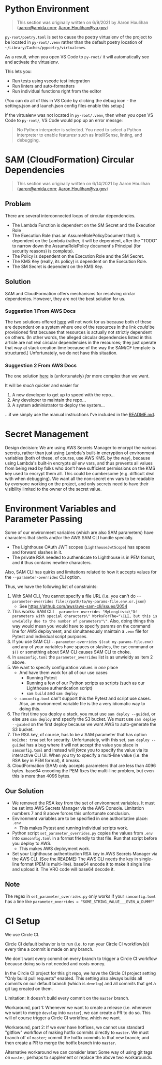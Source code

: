 # Python Environment

> This section was originally written on 6/9/2021 by Aaron Houlihan (aaron@amida.com; Aaron.Houlihan@va.gov)

`py-root/poetry.toml` is set to cause the poetry virtualenv of the project to be located in `py-root/.venv` rather than the default poetry location of `~/Library/Caches/pypoetry/virtualenvs`.

As a result, when you open VS Code to `py-root/` it will automatically see and activate the virtualenv.

This lets you:
- Run tests using vscode test integration
- Run linters and auto-formatters
- Run individual functions right from the editor

(You can do all of this in VS Code by clicking the debug icon - the settings.json and launch.json config files enable this setup.)

If the virtualenv was not located in `py-root/.venv`, then when you open VS Code to `py-root/`, VS Code would pop up an error messge:

> No Python interpreter is selected. You need to select a Python interpreter to enable featuresr such as IntelliSense, linting, and debugging.

# SAM (CloudFormation) Circular Dependencies

> This section was originally written on 6/14/2021 by Aaron Houlihan (aaron@amida.com; Aaron.Houlihan@va.gov)

## Problem

There are several interconnected loops of circular dependencies.

- The Lambda Function is dependent on the SM Secret and the Execution Role
- The Execution Role (has an AssumeRolePolicyDocument that) is dependent on the Lambda (rather, it will be dependent, after the "TODO" to narrow down the AssumeRolePolicy document's Principal (for security reasons) is complete).
- The Policy is dependent on the Execution Role and the SM Secret.
- The KMS Key (really, its policy) is dependent on the Execution Role.
- The SM Secret is dependent on the KMS Key.

## Solution

SAM and CloudFormation offers mechanisms for resolving circlar dependenies. However, they are not the best solution for us.

### Suggestion 1 From AWS Docs

The two solutions offered [here](https://aws.amazon.com/blogs/infrastructure-and-automation/handling-circular-dependency-errors-in-aws-cloudformation/) will not work for us because both of these are dependent on a system where one of the resources in the link _could_ be provisioned first becuase that resources is actually not strictly dependent on others. (In other words, the alleged circular dependencies listed in this article are not real circular dependencies in the resources; they just operate that way at stack creation time because of the way the SAM/CF template is structured.) Unfortunately, we do not have this situation.

### Suggestion 2 From AWS Docs

The one solution [here](https://aws.amazon.com/blogs/mt/resolving-circular-dependency-in-provisioning-of-amazon-s3-buckets-with-aws-lambda-event-notifications/) is (unfortunately) _far_ more complex than we want.

It will be _much_ quicker and easier for
1. A new developer to get up to speed with the repo...
2. Any developer to maintain the repo...
3. A system administrator to deploy the system...

...if we simply use the manual instructions I've included in the [README.md](../README.md).

# Secret Management

Design decision: We are using AWS Secrets Manager to encrypt the various secrets, rather than just using Lambda's built-in encryption of environment variables (both of these, of course, use AWS KMS, by the way), because using Lambda's built-in encrypts _all_ env vars, and thus prevents all values from being read by folks who don't have sufficient permissions on the KMS key used to encrypt them all. This could be cumbersome (e.g. difficult deal with when debugging). We want all the non-secret env vars to be readable by everyone working on the project, and only secrets need to have their visibility limited to the owner of the secret value.

# Environment Variables and Parameter Passing

Some of our environment variables (which are also SAM parameters) have characters that shells and/or the AWS SAM CLI handle specially.

- The Lighthouse OAuth JWT scopes (`LighthouseJwtScope`) has spaces and forward slashes in it.
- The private RSA needed to authenticate to Lighthouse is in PEM format, and it thus contains newline characters.

Also, SAM CLI has quirks and limitations related to how it accepts values for the `--parameter-overrides` CLI option.

Thus, we have the following list of constraints:

1. With SAM CLI, You cannot specify a file URL (i.e. you can't do `--parameter-overrides file://path/to/my-params-file.env.or.json`)
    - See https://github.com/aws/aws-sam-cli/issues/2054
2. This works: SAM CLI `--parameter-overrides "MyLongList=\"Of parameters with special characters\" WorksForThe="\CLI, but this is unwieldly due to the number of parameters"\"`. Also, doing things this way would mean you would have to specify params on the command line for AWS deployment, and simultaneously  maintain a `.env` file for Pytest and individual script purposes.
3. If you use SAM CLI `--parameter-overrides $(cat my-params-file.env)` and any of your variables have spaces or slashes, the `cat` command or `$()` or something about SAM CLI causes SAM CLI to choke.
4. In `samconfig.toml` the `parameter_overrides` list is as unwieldy as item 2 above.
5. We want to specify configuration values in _one_ place
    - And have them work for all of our use cases
      - Running Pytest
      - Running a few of our Python scripts as scripts (such as our Lighthouse authentication script)
      - `sam build` and `sam deploy`
    - `samconfig.toml` can't support this the Pytest and script use cases. Also, an environment variable file is the a very idiomatic way to doing this.
6. The first time you deploy a stack, you must use `sam deploy --guided`, or else use `sam deploy` and specify the S3 bucket. We must use `sam deploy --guided` on the first deploy because we want AWS to auto-generate the S3 bucket.
7. The RSA key, of course, has to be a SAM parameter that has option `NoEcho: true` set for security. Unfortunately, with this set, `sam deploy --guided` has a bug where it will not accept the value you place in `samconfig.toml` and instead will _force_ you to specify the value via its interactive CLI UI. When you try to specify a multi-line value (i.e. the RSA key in PEM format), it breaks.
8. CloudFormation (SAM) only accepts parameters that are less than 4096 bytes. base64 encoding the PEM fixes the multi-line problem, but even this is more than 4096 bytes.

## Our Solution

- We removed the RSA key from the set of environment variables. It must be set into AWS Secrets Manager via the AWS Console. Limitation numbers 7 and 8 above forces this unfortunate conclusion.
- Environment variables are to be specified in one authoritative place: `.env`
  - This makes Pytest and running individual scripts work.
- Python script `set_parameter_overrides.py` copies the values from `.env` into `samconfig.toml` in a format friendly to that file. Run that script before you deploy to AWS.
  - This makes AWS deployment work.
- Set your Lighthouse authentication RSA key in AWS Secrets Manager via the AWS CLI. (See [the README](../README.md#Upload-Your-Lighthouse-Private-RSA-Key-to-Secrets-Manager)) The AWS CLI needs the key in single-line format (PEM is multi-line). base64 encode it to make it single line and upload it. The VRO code will base64 decode it.

## Note

The regex in `set_parameter_overrides.py` only works if your `samconfig.toml` has a line like `parameter_overrides = "SOME_STRING_VALUE___EVEN_A_DUMMY"`

# CI Setup

We use Circle CI.

Circle CI default behavior is to run (i.e. to run your Circle CI workflow(s)) every time a commit is made on any branch.

We don't want every commit on every branch to trigger a Circle CI workflow because doing so is not needed and costs money.

In the Circle CI project for this git repo, we have the Circle CI project setting "Only build pull requests" enabled. This setting also always builds all commits on our default branch (which is `develop`) and all commits that get a git tag created on them.

Limitation: It doesn't build every commit on the `master` branch.

Workaround, part 1: Whenever we want to create a release (i.e. whenever we want to merge `develop` into `master`), we can create a PR to do so. This will of course trigger a Circle CI workflow, which we want.

Workaround, part 2: If we ever have hotfixes, we cannot use standard "gitflow" workflow of making hotfix commits directly to `master`. We must branch off of `master`; commit the hotfix commits to that new branch; and then create a PR to merge the hotfix branch into `master`.

Alternative workaround we can consider later: Some way of using git tags on `master`, perhaps to supplement or replace the above two workarounds.
